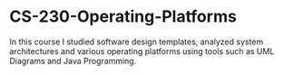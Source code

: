 # CS-230-Operating-Platforms
In this course I studied software design templates, analyzed system architectures and various operating platforms using tools such as UML Diagrams and Java Programming.
